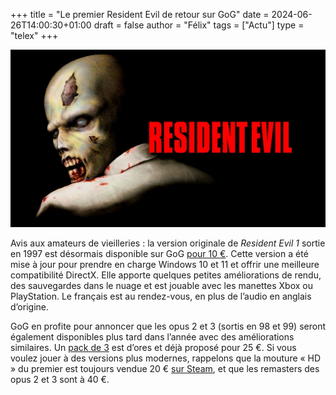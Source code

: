 +++
title = "Le premier Resident Evil de retour sur GoG"
date = 2024-06-26T14:00:30+01:00
draft = false
author = "Félix"
tags = ["Actu"]
type = "telex"
+++

![Resident Evil 1](resident.jpeg "Devinez qui est de retour ?")

Avis aux amateurs de vieilleries : la version originale de *Resident Evil 1* sortie en 1997 est désormais disponible sur GoG [pour 10 €](https://www.gog.com/game/resident_evil). Cette version a été mise à jour pour prendre en charge Windows 10 et 11 et offrir une meilleure compatibilité DirectX. Elle apporte quelques petites améliorations de rendu, des sauvegardes dans le nuage et est jouable avec les manettes Xbox ou PlayStation. Le français est au rendez-vous, en plus de l’audio en anglais d’origine.

GoG en profite pour annoncer que les opus 2 et 3 (sortis en 98 et 99) seront également disponibles plus tard dans l’année avec des améliorations similaires. Un [pack de 3](https://www.gog.com/fr/game/resident_evil_bundle) est d’ores et déjà proposé pour 25 €. Si vous voulez jouer à des versions plus modernes, rappelons que la mouture « HD » du premier est toujours vendue 20 € [sur Steam](https://store.steampowered.com/app/304240/Resident_Evil/), et que les remasters des opus 2 et 3 sont à 40 €.